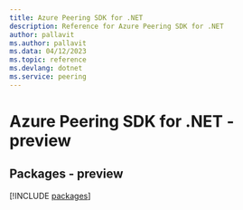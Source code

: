 ```yaml
---
title: Azure Peering SDK for .NET
description: Reference for Azure Peering SDK for .NET
author: pallavit
ms.author: pallavit
ms.data: 04/12/2023
ms.topic: reference
ms.devlang: dotnet
ms.service: peering
---
```

# Azure Peering SDK for .NET - preview
## Packages - preview
[!INCLUDE [packages](peering-index.md)]